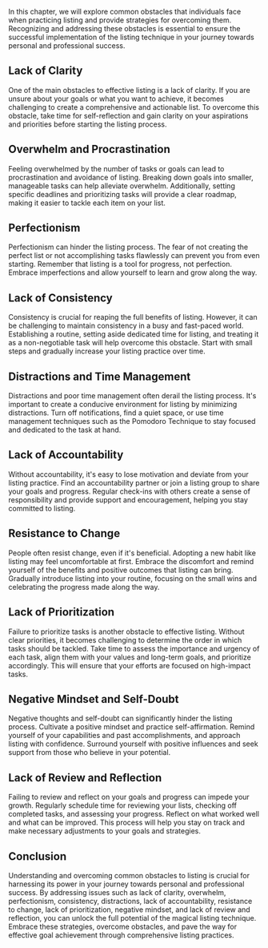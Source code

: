 
In this chapter, we will explore common obstacles that individuals face when practicing listing and provide strategies for overcoming them. Recognizing and addressing these obstacles is essential to ensure the successful implementation of the listing technique in your journey towards personal and professional success.

Lack of Clarity
---------------

One of the main obstacles to effective listing is a lack of clarity. If you are unsure about your goals or what you want to achieve, it becomes challenging to create a comprehensive and actionable list. To overcome this obstacle, take time for self-reflection and gain clarity on your aspirations and priorities before starting the listing process.

Overwhelm and Procrastination
-----------------------------

Feeling overwhelmed by the number of tasks or goals can lead to procrastination and avoidance of listing. Breaking down goals into smaller, manageable tasks can help alleviate overwhelm. Additionally, setting specific deadlines and prioritizing tasks will provide a clear roadmap, making it easier to tackle each item on your list.

Perfectionism
-------------

Perfectionism can hinder the listing process. The fear of not creating the perfect list or not accomplishing tasks flawlessly can prevent you from even starting. Remember that listing is a tool for progress, not perfection. Embrace imperfections and allow yourself to learn and grow along the way.

Lack of Consistency
-------------------

Consistency is crucial for reaping the full benefits of listing. However, it can be challenging to maintain consistency in a busy and fast-paced world. Establishing a routine, setting aside dedicated time for listing, and treating it as a non-negotiable task will help overcome this obstacle. Start with small steps and gradually increase your listing practice over time.

Distractions and Time Management
--------------------------------

Distractions and poor time management often derail the listing process. It's important to create a conducive environment for listing by minimizing distractions. Turn off notifications, find a quiet space, or use time management techniques such as the Pomodoro Technique to stay focused and dedicated to the task at hand.

Lack of Accountability
----------------------

Without accountability, it's easy to lose motivation and deviate from your listing practice. Find an accountability partner or join a listing group to share your goals and progress. Regular check-ins with others create a sense of responsibility and provide support and encouragement, helping you stay committed to listing.

Resistance to Change
--------------------

People often resist change, even if it's beneficial. Adopting a new habit like listing may feel uncomfortable at first. Embrace the discomfort and remind yourself of the benefits and positive outcomes that listing can bring. Gradually introduce listing into your routine, focusing on the small wins and celebrating the progress made along the way.

Lack of Prioritization
----------------------

Failure to prioritize tasks is another obstacle to effective listing. Without clear priorities, it becomes challenging to determine the order in which tasks should be tackled. Take time to assess the importance and urgency of each task, align them with your values and long-term goals, and prioritize accordingly. This will ensure that your efforts are focused on high-impact tasks.

Negative Mindset and Self-Doubt
-------------------------------

Negative thoughts and self-doubt can significantly hinder the listing process. Cultivate a positive mindset and practice self-affirmation. Remind yourself of your capabilities and past accomplishments, and approach listing with confidence. Surround yourself with positive influences and seek support from those who believe in your potential.

Lack of Review and Reflection
-----------------------------

Failing to review and reflect on your goals and progress can impede your growth. Regularly schedule time for reviewing your lists, checking off completed tasks, and assessing your progress. Reflect on what worked well and what can be improved. This process will help you stay on track and make necessary adjustments to your goals and strategies.

Conclusion
----------

Understanding and overcoming common obstacles to listing is crucial for harnessing its power in your journey towards personal and professional success. By addressing issues such as lack of clarity, overwhelm, perfectionism, consistency, distractions, lack of accountability, resistance to change, lack of prioritization, negative mindset, and lack of review and reflection, you can unlock the full potential of the magical listing technique. Embrace these strategies, overcome obstacles, and pave the way for effective goal achievement through comprehensive listing practices.
